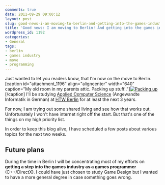 ```yaml
---
comments: true
date: 2011-09-29 09:00:12
layout: post
slug: good-news-i-am-moving-to-berlin-and-getting-into-the-games-industry
title: 'Good news: I am moving to Berlin! And getting into the games industry!?'
wordpress_id: 1192
categories:
- General
tags:
- berlin
- games industry
- move
- programming
---
```


Just wanted to let you readers know, that I'm now on the move to Berlin. 
[caption id="attachment_1196" align="aligncenter" width="640" caption="My old room in my parents attic. Packing up stuff.."][![Packing up](http://wpimages.phansch.de/2011/09/umzug-1024x768.jpg)](http://wpimages.phansch.de/2011/09/umzug.jpg)[/caption]
I'll be studying [Applied Computer Science](http://www-en.htw-berlin.de/studying/study_programmes/programme.html?courseID=116) (Angewandte Informatik in German) at [HTW Berlin](http://www-en.htw-berlin.de/) for at least the next 3 years. 

For now, I am trying out some shared living and see how that works out. Unfortunately I won't have internet right off the start. But that's one of the things on my high priority list. 

In order to keep this blog alive, I have scheduled a few posts about various topics for the next two weeks.



## Future plans


During the time in Berlin I will be concentrating most of my efforts on **getting a step into the games industry as a games programmer** (C++/DirectX). I could have just chosen to study Game Design but I wanted to have a more general degree in case something goes wrong. 




